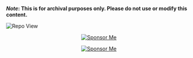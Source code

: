 <strong>*Note*: This is for archival purposes only. Please do not use or modify this content.</strong>

![Repo View](https://komarev.com/ghpvc/?username=aayushx402&style=for-the-badge&color=violet)

<div align="center">

[![Sponsor Me](https://img.shields.io/badge/aayushx402-SPONSOR-cyan?style=for-the-badge&logo=github)](https://raw.githubusercontent.com/aayushx402/images/main/QR/mobilebanking.webp)

</div>

<div align="center">

[![Sponsor Me](https://img.shields.io/badge/aayushx402-%E2%9D%A4%EF%B8%8F%20SPONSOR-purple?style=for-the-badge&logo=github&labelColor=2e2e2e)](https://raw.githubusercontent.com/aayushx402/images/main/QR/mobilebanking.webp)

</div>













